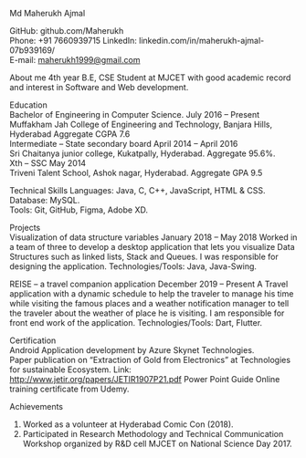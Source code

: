 Md Maherukh Ajmal 


GitHub: github.com/Maherukh               
Phone: +91 7660939715 LinkedIn: linkedin.com/in/maherukh-ajmal-07b939169/           
E-mail: maherukh1999@gmail.com 

 
About me 
4th year B.E, CSE Student at MJCET with good academic record and interest in Software and Web development. 

 
Education   
Bachelor of Engineering in Computer Science.              July 2016 – Present    
Muffakham Jah College of Engineering and Technology, Banjara Hills, Hyderabad     Aggregate CGPA 7.6       
 Intermediate – State secondary board         April 2014 – April 2016    
Sri Chaitanya junior college, Kukatpally, Hyderabad.    Aggregate 95.6%.        
Xth – SSC           May 2014    
Triveni Talent School, Ashok nagar, Hyderabad.    Aggregate GPA 9.5 
 
 
Technical Skills 
Languages: Java, C, C++, JavaScript, HTML & CSS.    
Database: MySQL.    
Tools: Git, GitHub, Figma, Adobe XD. 
 
 
Projects  
Visualization of data structure variables       January 2018 – May 2018 
Worked in a team of three to develop a desktop application that lets you visualize Data Structures such as linked lists, Stack and Queues.  I was responsible for designing the application.  Technologies/Tools: Java, Java-Swing. 
 
REISE – a travel companion application         December 2019 – Present 
A Travel application with a dynamic schedule to help the traveler to manage his time while visiting the famous places and a weather notification manager to tell the traveler about the weather of place he is visiting. I am responsible for front end work of the application.  Technologies/Tools: Dart, Flutter. 
 
 
Certification  
Android Application development by Azure Skynet Technologies.  
Paper publication on “Extraction of Gold from Electronics” at Technologies for sustainable Ecosystem.  Link: http://www.jetir.org/papers/JETIR1907P21.pdf Power Point Guide Online training certificate from Udemy. 
 
 
Achievements 
1. Worked as a volunteer at Hyderabad Comic Con (2018). 
2. Participated in Research Methodology and Technical Communication Workshop organized by R&D cell MJCET on National Science Day 2017.
